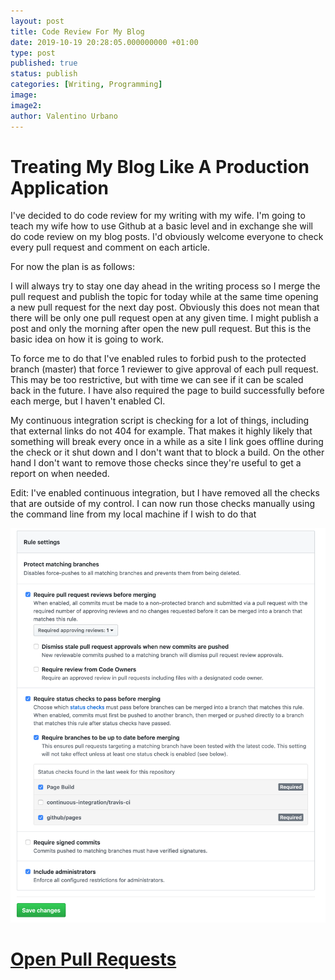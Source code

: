 ```yaml
---
layout: post
title: Code Review For My Blog
date: 2019-10-19 20:28:05.000000000 +01:00
type: post
published: true
status: publish
categories: [Writing, Programming]
image:
image2:
author: Valentino Urbano
---
```


# Treating My Blog Like A Production Application

I've decided to do code review for my writing with my wife. I'm going to teach my wife how to use Github at a basic level and in exchange she will do code review on my blog posts. I'd obviously welcome everyone to check every pull request and comment on each article.

For now the plan is as follows:

I will always try to stay one day ahead in the writing process so I merge the pull request and publish the topic for today while at the same time opening a new pull request for the next day post. Obviously this does not mean that there will be only one pull request open at any given time. I might publish a post and only the morning after open the new pull request. But this is the basic idea on how it is going to work.

To force me to do that I've enabled rules to forbid push to the protected branch (master) that force 1 reviewer to give approval of each pull request. This may be too restrictive, but with time we can see if it can be scaled back in the future. I have also required the page to build successfully before each merge, but I haven't enabled CI.

My continuous integration script is checking for a lot of things, including that external links do not 404 for example. That makes it highly likely that something will break every once in a while as a site I link goes offline during the check or it shut down and I don't want that to block a build. On the other hand I don't want to remove those checks since they're useful to get a report on when needed.

Edit: I've enabled continuous integration, but I have removed all the checks that are outside of my control. I can now run those checks manually using the command line from my local machine if I wish to do that

![Protected Branch](assets/article_images/2019-10-18-o-21.22.22.png)

# [Open Pull Requests][1]

[1]: https://github.com/valeIT/valeIT.github.io/pulls
